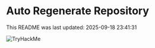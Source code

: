 # Auto Regenerate Repository

This README was last updated: 2025-09-18 23:41:31

 ![TryHackMe](https://tryhackme.com/badge/533634)